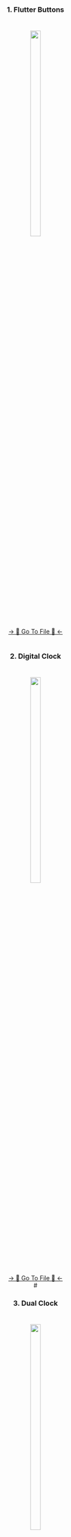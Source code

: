 <h3 align="center"> 1. Flutter Buttons </h3>

###

<h1 align="left"></h1>

###
<div align="center">
<img src = "https://github.com/mrsajidshaikh/DayToDayTask/assets/149478269/14f97783-638b-4d01-84fb-6bf7c8f44f0d" width = 22% height = 35%>

###
<div align="center">
<a href="https://github.com/mrsajidshaikh/DayToDayTask/blob/master/lib/Lecture%20-%205.1/FlutterButtons.dart">-> 📂 Go To File 📂 <-</a>
</div>

#

<h3 align="center"> 2. Digital Clock </h3>

###

<h1 align="left"></h1>

###
<div align="center">
<img src = "https://github.com/mrsajidshaikh/DayToDayTask/assets/149478269/edcefcc5-05a3-4de7-87f6-65b7feb8e06c" width = 22% height = 35%>

###
<div align="center">
<a href="https://github.com/mrsajidshaikh/DayToDayTask/blob/master/lib/Lecture%20%20-%205.3/DigitalClock.dart">-> 📂 Go To File 📂 <-</a>
</div>
#

<h3 align="center"> 3. Dual Clock </h3>

###

<h1 align="left"></h1>

###
<div align="center">
<img src = "https://github.com/mrsajidshaikh/DayToDayTask/assets/149478269/3899ba37-5c41-46e2-86f6-af7fc48f20fa" width = 22% height = 35%>

###
<div align="center">
<a href="https://github.com/mrsajidshaikh/DayToDayTask/blob/master/lib/Lecture%20%20-%205.3/DigitalClock.dart">-> 📂 Go To Dart File 📂 <-</a>
</div>



###

<h3 align="center"> 4. Strap Watch </h3>

###

<h1 align="left"></h1>

###
<div align="center">
<img src = "https://github.com/mrsajidshaikh/DayToDayTask/assets/149478269/dffc4b4d-5364-4c1c-a59a-c6800b9d0e1c" width = 22% height = 35%>

###
<div align="center">
<a href="https://github.com/mrsajidshaikh/DayToDayTask/blob/master/lib/Lecture%20%20-%205.3/StrapWatch.dart">-> 📂 Go To Dart File 📂 <-</a>
</div>


#

<h3 align="center"> 5. Dual Clock </h3>

###

<div align="center">
<video src = "https://github.com/mrsajidshaikh/DayToDayTask/assets/149478269/80db749f-72d9-4a38-8e9e-fa65da3af807">

</div>

###

#

<h3 align="center"> 6. Clock App </h3>

###

<div align="center">
<video src = "https://github.com/mrsajidshaikh/DayToDayTask/assets/149478269/299434c0-3a70-4d85-90cd-bc1a221c7e1d ">

</div>

###

  
#

<h1><div align="center"> Asynchronous Programming </div></h1>

<br><br>

# What is  Asynchronous Programming?

Asynchronous programing is programing paradigm that allows tasks or operations to run independently and concurrently,without waiting for each other to complete before moving on the next task.

#


# What is Future Class ?

The Future class represents a future result of an asynchronous computation. this result will appear in future after the processing is complete.

#


## What is Duration Class & Future.delayed() Constructor.

delayed Flutter is a constructor that creates a future which runs its computation after a delay.
The Future.delayed constructor has two arguments.
1. Duration object which specifies the delay before the callback function is executed.
2. the callback function.

```Example. 
  void main()
  {
    Future.delayed(const Duration(seconds: 2),(){
        print('Hello after 2 seconds');
    });
  }
```
#


# What is the Use of the async & await keyword?

In Flutter, async and await are used to perform asynchronous operations in a more readable and structured manner. they are part of Dart language, on which Flutter is built.

#


## What is Recursion ?

Recursion is the process of defining a problem (or the solution to a problem) in terms of (a simpler version) itself. 

```Example. 
  We can define the operation "find your way home" as:
  1. If you are at home, stop moving.
  2. Take one step towards home.
  3. "find your way home".
```

#


## What is Timer class ?

The timer class allows us to schedule future actions and provides us with the control mechanisms to start,cancel and reset timers.

```Example. 
  Timer _timer = Timer(Duration(seconds: 10),(){
    // This block of code will be executed when timer finishes.
    print('Timer has finished counting down.');
  });
```

#


## What is Timer.periodic ?

It allows you to schedule a callback to be executed repeatedly with a specified duration between each call.

```Example. 
  import 'package:flutter/material.dart';

class PeriodicTimerWidget extends StatefulWidget {
  @override
  _PeriodicTimerWidgetState createState() => _PeriodicTimerWidgetState();
}

class _PeriodicTimerWidgetState extends State<PeriodicTimerWidget> {
  Timer? _periodicTimer;
  int _tickCount = 0;

  void _startPeriodicTimer() {
    const oneSecond = Duration(seconds: 1);
    _periodicTimer = Timer.periodic(oneSecond, (Timer timer) {
      setState(() {
        _tickCount++;
      });
    });
  }

  @override
  void dispose() {
    _periodicTimer?.cancel();
    super.dispose();
  }

  @override
  Widget build(BuildContext context) {
    return Scaffold(
      body: Center(
        child: Text(
          'Tick: $_tickCount',
          style: TextStyle(fontSize: 48),
        ),
      ),
      floatingActionButton: FloatingActionButton(
        onPressed: _startPeriodicTimer,
        tooltip: 'Start Periodic Timer',
      ),
    );
  }
}
```
